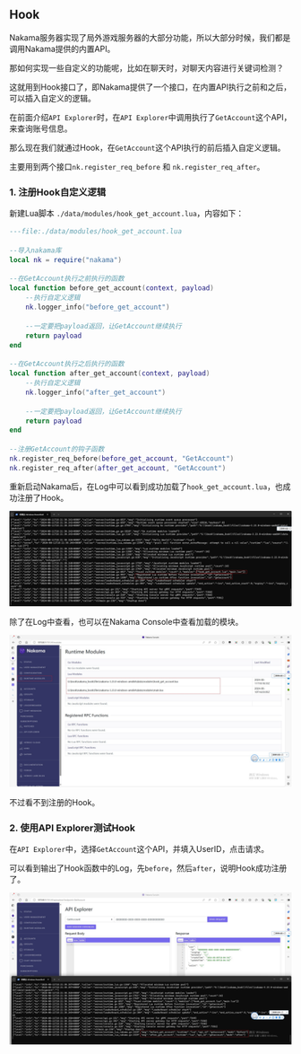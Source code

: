 ## Hook

Nakama服务器实现了局外游戏服务器的大部分功能，所以大部分时候，我们都是调用Nakama提供的内置API。

那如何实现一些自定义的功能呢，比如在聊天时，对聊天内容进行关键词检测？

这就用到Hook接口了，即Nakama提供了一个接口，在内置API执行之前和之后，可以插入自定义的逻辑。

在前面介绍`API Explorer`时，在`API Explorer`中调用执行了`GetAccount`这个API，来查询账号信息。

那么现在我们就通过Hook，在`GetAccount`这个API执行的前后插入自定义逻辑。

主要用到两个接口`nk.register_req_before` 和 `nk.register_req_after`。

### 1. 注册Hook自定义逻辑

新建Lua脚本 `./data/modules/hook_get_account.lua`，内容如下：

```lua
---file:./data/modules/hook_get_account.lua

--导入nakama库
local nk = require("nakama")

--在GetAccount执行之前执行的函数
local function before_get_account(context, payload)
    --执行自定义逻辑
    nk.logger_info("before_get_account")

    --一定要把payload返回，让GetAccount继续执行
    return payload
end

--在GetAccount执行之后执行的函数
local function after_get_account(context, payload)
    --执行自定义逻辑
    nk.logger_info("after_get_account")

    --一定要把payload返回，让GetAccount继续执行
    return payload
end

--注册GetAccount的钩子函数
nk.register_req_before(before_get_account, "GetAccount")
nk.register_req_after(after_get_account, "GetAccount")
```

重新启动Nakama后，在Log中可以看到成功加载了`hook_get_account.lua`，也成功注册了Hook。

![](../../imgs/lua_runtime/load_and_hook.jpg)

除了在Log中查看，也可以在Nakama Console中查看加载的模块。

![](../../imgs/lua_runtime/console_show_modules.jpg)

不过看不到注册的Hook。

### 2. 使用API Explorer测试Hook

在`API Explorer`中，选择`GetAccount`这个API，并填入UserID，点击请求。

可以看到输出了Hook函数中的Log，先`before`，然后`after`，说明Hook成功注册了。

![](../../imgs/lua_runtime/hook_get_account_success.jpg)